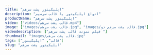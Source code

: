 ```yaml
---
title: "اپلیکیتور پشت سرهم"
description: "انواع اپلیکیتور یا قالب سرسیم"
productName: "اپلیکیتور پشت سرهم"
video: ["videos/قالب پشت سرهم.mp4"]
image: ["images/قالب پشت سرهم.jpg", "images/قالب پشت سرهم دو.jpg"]
videodescription: ["فیلم نمونه قالب پشت سرهم "]
thumbnail: "images/قالب پشت سرهم.jpg"
tags: ["قالب", "اپلیکیتور"]
slug: "اپلیکیتور پشت سرهم"
---
```

